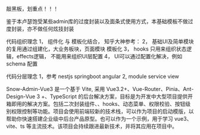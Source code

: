 敲黑板，划重点！！！

鉴于本卢瑟饱受某些admin库的过度封装以及面条式使用方式，本基础模板不做过度封装，亦不做任何炫技封装

代码组织理念
  1， 组件化 与 模板化结合， 知乎大神参考：
  2， 基础UI及简单模块的复用通过组建化，大业务板块，页面模块 模板化
  3， hooks 只用来组织状态逻辑，effects逻辑， 不能用来组织UI层配置
  4， UI可以通过配置化解决，例如schema 配置
  
  
代码分层理念
  1，参考 nestjs springboot angular
  2,
  module
    service
    view
    
  

Snow-Admin-Vue3 是一个基于 Vite, 采用 Vue3.2+、Vue-Router、Pinia、Ant-Design-Vue 3 +、TypeScript 的后台解决方案，目标是为开发中大型项目提供开箱即用的解决方案。包括二次封装组件、、hooks、动态菜单、权限校验、按钮级别权限控制等功能。项目会使用前端较新的技术栈，可以作为项目的启动模版，以帮助你快速搭建企业级中后台产品原型。也可以作为一个示例，用于学习 vue3、vite、ts 等主流技术。该项目会持续跟进最新技术，并将其应用在项目中。
